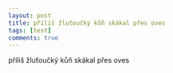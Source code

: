 ```yaml
---
layout: post
title: příliš žluťoučký kůň skákal přes oves
tags: [test]
comments: true
---
```


příliš žluťoučký kůň skákal přes oves